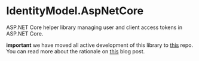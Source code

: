 # IdentityModel.AspNetCore
ASP.NET Core helper library managing user and client access tokens in ASP.NET Core.

**important** we have moved all active development of this library to [this](https://github.com/DuendeSoftware/Duende.AccessTokenManagement) repo. You can read more about the rationale on [this](https://blog.duendesoftware.com/posts/20220804_datm/) blog post.
